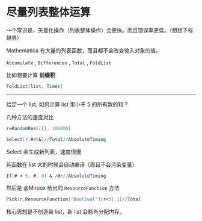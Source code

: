 # 尽量列表整体运算

一个常识是，矢量化操作（列表整体操作）会更快。而且错误率更低。（想想下标越界）

Mathematica 有大量的列表函数，而且都不会改变输入对象的值。

`Accumulate` , `Differences` , `Total` , `FoldList`

比如想要计算 **前缀积**

```Mathematica
FoldList[list, Times]
```

---

给定一个 list, 如何计算 list 里小于 5 的所有数的和？

几种方法的速度对比

```Mathematica
r=RandomReal[{}, 100000]
```

```Mathematica
Select[r,#<5&]//Total//AbsoluteTiming
```

Select 会生成新列表，速度很慢

纯函数在 list 大的时候会自动编译（而且不会污染变量）

```Mathematica
If[# < 5, #, 0] & /@r//AbsoluteTiming
```

然后是 @Miroox 给出的 `ResourceFunction` 方法

```Mathematica
Pick[r,ResourceFunction["BoolEval"][r<5],1]//Total
```

核心思想是不创造新 list，新 list 会额外分配内存。
